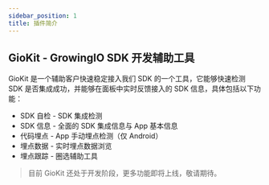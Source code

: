 ```yaml
---
sidebar_position: 1
title: 插件简介
---
```


## GioKit - GrowingIO SDK 开发辅助工具

GioKit 是一个辅助客户快速稳定接入我们 SDK 的一个工具，它能够快速检测 SDK 是否集成成功，并能够在面板中实时反馈接入的 SDK 信息，具体包括以下功能：

- SDK 自检 - SDK 集成检测
- SDK 信息 - 全面的 SDK 集成信息与 App 基本信息
- 代码埋点 - App 手动埋点检测（仅 Android）
- 埋点数据 - 实时埋点数据浏览
- 埋点跟踪 - 圈选辅助工具

> 目前 GioKit 还处于开发阶段，更多功能即将上线，敬请期待。

